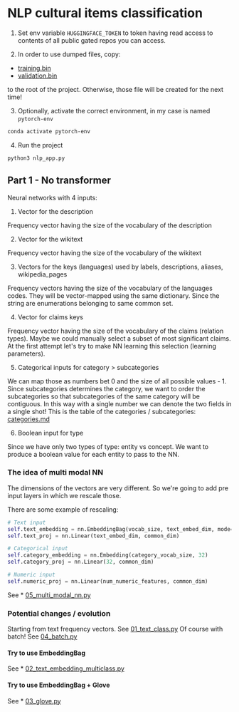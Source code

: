 # NLP cultural items classification

1. Set env variable `HUGGINGFACE_TOKEN` to token having read access to contents of all public gated repos you can access.

2. In order to use dumped files, copy:
  * [training.bin](training.bin)
  * [validation.bin](validation.bin)

to the root of the project.
Otherwise, those file will be created for the next time!

3. Optionally, activate the correct environment, in my case is named `pytorch-env`

```bash
conda activate pytorch-env
```

4. Run the project

```bash
python3 nlp_app.py
```

## Part 1 - No transformer

Neural networks with 4 inputs:

1. Vector for the description

Frequency vector having the size of the vocabulary of the description

2. Vector for the wikitext

Frequency vector having the size of the vocabulary of the wikitext

3. Vectors for the keys (languages) used by labels, descriptions, aliases, wikipedia_pages

Frequency vectors having the size of the vocabulary of the languages codes.
They will be vector-mapped using the same dictionary.
Since the string are enumerations belonging to same common set.

4. Vector for claims keys

Frequency vector having the size of the vocabulary of the claims (relation types).
Maybe we could manually select a subset of most significant claims. 
At the first attempt let's try to make NN learning this selection (learning parameters).

5. Categorical inputs for category > subcategories

We can map those as numbers bet 0 and the size of all possible values - 1.
Since subcategories determines the category,
we want to order the subcategories so that subcategories of the same category will be contiguous.
In this way with a single number we can denote the two fields in a single shot!
This is the table of the categories / subcategories: [categories.md](generated/categories.md)

6. Boolean input for type

Since we have only two types of type: entity vs concept.
We want to produce a boolean value for each entity to pass to the NN.

### The idea of multi modal NN

The dimensions of the vectors are very different.
So we're going to add pre input layers in which we rescale those.

There are some example of rescaling:

```python
# Text input
self.text_embedding = nn.EmbeddingBag(vocab_size, text_embed_dim, mode='mean')
self.text_proj = nn.Linear(text_embed_dim, common_dim)
```

```python
# Categorical input
self.category_embedding = nn.Embedding(category_vocab_size, 32)
self.category_proj = nn.Linear(32, common_dim)
```

```python
# Numeric input
self.numeric_proj = nn.Linear(num_numeric_features, common_dim)
```

See * [05_multi_modal_nn.py](generated/05_multi_modal_nn.py)

### Potential changes / evolution

Starting from text frequency vectors. See [01_text_class.py](generated/01_text_class.py)
Of course with batch! See [04_batch.py](generated/04_batch.py)

#### Try to use EmbeddingBag

See * [02_text_embedding_multiclass.py](generated/02_text_embedding_multiclass.py)

#### Try to use EmbeddingBag + Glove

See * [03_glove.py](generated/03_glove.py)